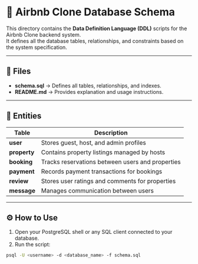 
# 🏡 Airbnb Clone Database Schema

This directory contains the **Data Definition Language (DDL)** scripts for the Airbnb Clone backend system.  
It defines all the database tables, relationships, and constraints based on the system specification.

---

## 📂 Files
- **schema.sql** → Defines all tables, relationships, and indexes.
- **README.md** → Provides explanation and usage instructions.

---

## 🧩 Entities
| Table | Description |
|--------|--------------|
| **user** | Stores guest, host, and admin profiles |
| **property** | Contains property listings managed by hosts |
| **booking** | Tracks reservations between users and properties |
| **payment** | Records payment transactions for bookings |
| **review** | Stores user ratings and comments for properties |
| **message** | Manages communication between users |

---

## ⚙️ How to Use

1. Open your PostgreSQL shell or any SQL client connected to your database.
2. Run the script:

```bash
psql -U <username> -d <database_name> -f schema.sql
